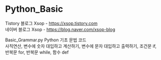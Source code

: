 # Python_Basic
Tistory 블로그 Xsop - https://xsop.tistory.com  
네이버 블로그 Xsop - https://blog.naver.com/xsop-blog

Basic_Grammar.py Python 기초 문법 코드  
사칙연산, 변수에 숫자 대입하고 계산하기, 변수에 문자 대입하고 출력하기, 조건문 if, 반복문 for, 반복문 while, 함수 def
